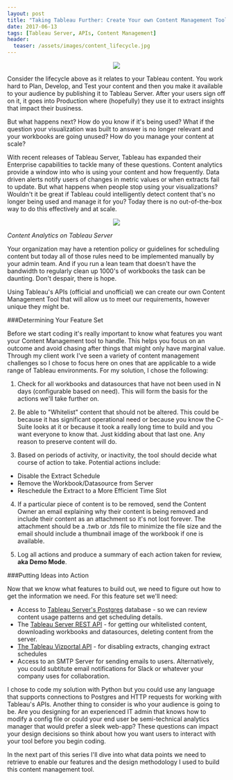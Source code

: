 ```yaml
---
layout: post
title: "Taking Tableau Further: Create Your own Content Management Tool, Part 1"
date: 2017-06-13
tags: [Tableau Server, APIs, Content Management]
header:
  teaser: /assets/images/content_lifecycle.jpg
---
```


<p align="center">
<img src="https://viziblydiffrnt.github.io/assets/images/content_lifecycle.jpg">
</p>

Consider the lifecycle above as it relates to your Tableau content. You work hard to Plan, Develop, and Test your content and then you make it available to your audience by publishing it to Tableau Server. After your users sign off on it, it goes into Production where (hopefully) they use it to extract insights that impact their business. 

But what happens next? How do you know if it's being used? What if the question your visualization was built to answer is no longer relevant and your workbooks are going unused? How do you manage your content at scale?

With recent releases of Tableau Server, Tableau has expanded their Enterprise capabilities to tackle many of these questions. Content analytics provide a window into who is using your content and how frequently. Data driven alerts notify users of changes in metric values or when extracts fail to update. But what happens when people stop using your visualizations? Wouldn't it be great if Tableau could intelligently detect content that's no longer being used and manage it for you? Today there is no out-of-the-box way to do this effectively and at scale.

<p align="center">
<img src="https://viziblydiffrnt.github.io/assets/images/content analytics.png">
</p>

*Content Analytics on Tableau Server*

Your organization may have a retention policy or guidelines for scheduling content but today all of those rules need to be implemented manually by your admin team. And if you run a lean team that doesn't have the bandwidth to regularly clean up 1000's of workbooks the task can be daunting. Don't despair, there is hope.

Using Tableau's APIs (official and unofficial) we can create our own Content Management Tool that will allow us to meet our requirements, however unique they might be.


###Determining Your Feature Set

Before we start coding it's really important to know what features you want your Content Management tool to handle. This helps you focus on an outcome and avoid chasing after things that might only have marginal value. Through my client work I've seen a variety of content management challenges so I chose to focus here on ones that are applicable to a wide range of Tableau environments. For my solution, I chose the following:

1) Check for all workbooks and datasources that have not been used in N days (configurable based on need). This will form the basis for the actions we'll take further on.

2) Be able to "Whitelist" content that should not be altered. This could be because it has significant operational need or because you know the C-Suite looks at it or because it took a really long time to build and you want everyone to know that. Just kidding about that last one. Any reason to preserve content will do. 

3) Based on periods of activity, or inactivity, the tool should decide what course of action to take. Potential actions include:

* Disable the Extract Schedule
* Remove the Workbook/Datasource from Server
* Reschedule the Extract to a More Efficient Time Slot

4) If a particular piece of content is to be removed, send the Content Owner an email explaining why their content is being removed and include their content as an attachment so it's not lost forever. The attachment should be a .twb or .tds file to minimize the file size and the email should include a thumbnail image of the workbook if one is available.

5) Log all actions and produce a summary of each action taken for review, **aka Demo Mode**.

###Putting Ideas into Action

Now that we know what features to build out, we need to figure out how to get the information we need. For this feature set we'll need:

* Access to [Tableau Server's Postgres](http://onlinehelp.tableau.com/current/server/en-us/data_dictionary.html) database - so we can review content usage patterns and get scheduling details.
* The [Tableau Server REST API](http://onlinehelp.tableau.com/current/api/rest_api/en-us/help.htm#REST/rest_api_ref.htm#API_Reference%3FTocPath%3DAPI%2520Reference%7C_____0) - for getting our whitelisted content, downloading workbooks and datasources, deleting content from the server.
* [The Tableau Vizportal API](https://viziblydiffrnt.github.io/blog/2017/01/26/documenting-tableau-vizportal-api) - for disabling extracts, changing extract schedules
* Access to an SMTP Server for sending emails to users. Alternatively, you could subtitute email notifications for Slack or whatever your company uses for collaboration.

I chose to code my solution with Python but you could use any language that supports connections to Postgres and HTTP requests for working with Tableau's APIs. Another thing to consider is who your audience is going to be. Are you designing for an experienced IT admin that knows how to modify a config file or could your end user be semi-technical analytics manager that would prefer a sleek web-app? These questions can impact your design decisions so think about how you want users to interact with your tool before you begin coding.

In the next part of this series I'll dive into what data points we need to retrieve to enable our features and the design methodology I used to build this content management tool. 
